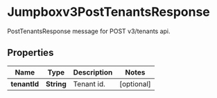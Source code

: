 

# Jumpboxv3PostTenantsResponse

PostTenantsResponse message for POST v3/tenants api.

## Properties

| Name | Type | Description | Notes |
|------------ | ------------- | ------------- | -------------|
|**tenantId** | **String** | Tenant id. |  [optional] |



